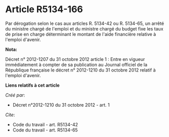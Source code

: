 # Article R5134-166

Par dérogation selon le cas aux articles R. 5134-42 ou R. 5134-65, un arrêté du ministre chargé de l'emploi et du ministre
chargé du budget fixe les taux de prise en charge déterminant le montant de l'aide financière relative à l'emploi d'avenir.

**Nota:**

Décret n° 2012-1207 du 31 octobre 2012 article 1 : Entre en vigueur immédiatement à compter de sa publication au Journal
officiel de la République française le décret n° 2012-1210 du 31 octobre 2012 relatif à l'emploi d'avenir.

**Liens relatifs à cet article**

_Créé par_:

  - Décret n°2012-1210 du 31 octobre 2012 - art. 1

_Cite_:

  - Code du travail - art. R5134-42
  - Code du travail - art. R5134-65
